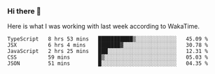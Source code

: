 ### Hi there 👋

Here is what I was working with last week according to WakaTime. 
<!--START_SECTION:waka-->
```text
TypeScript   8 hrs 53 mins   ███████████▒░░░░░░░░░░░░░   45.09 % 
JSX          6 hrs 4 mins    ███████▓░░░░░░░░░░░░░░░░░   30.78 % 
JavaScript   2 hrs 25 mins   ███░░░░░░░░░░░░░░░░░░░░░░   12.31 % 
CSS          59 mins         █▒░░░░░░░░░░░░░░░░░░░░░░░   05.03 % 
JSON         51 mins         █░░░░░░░░░░░░░░░░░░░░░░░░   04.35 % 
```
<!--END_SECTION:waka-->

<!--
**keithort/keithort** is a ✨ _special_ ✨ repository because its `README.md` (this file) appears on your GitHub profile.

Here are some ideas to get you started:

- 🔭 I’m currently working on ...
- 🌱 I’m currently learning ...
- 👯 I’m looking to collaborate on ...
- 🤔 I’m looking for help with ...
- 💬 Ask me about ...
- 📫 How to reach me: ...
- 😄 Pronouns: ...
- ⚡ Fun fact: ...
-->
